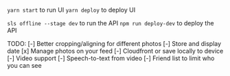 `yarn start` to run UI
`yarn deploy` to deploy UI

`sls offline --stage dev` to run the API
`npm run deploy-dev` to deploy the API

TODO:
[-] Better cropping/aligning for different photos
[-] Store and display date
[x] Manage photos on your feed
[-] Cloudfront or save locally to device
[-] Video support
[-] Speech-to-text from video
[-] Friend list to limit who you can see
